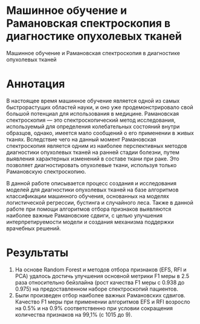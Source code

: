 # Машинное обучение и Рамановская спектроскопия в диагностике опухолевых тканей
Машинное обучение и Рамановская спектроскопия в диагностике опухолевых тканей
# Aннотация

В настоящее время машинное обучение является одной из самых быстрорастущих областей науки, и оно уже продемонстрировало свой большой потенциал для использования в медицине. Рамановская спектроскопия — это спектроскопический метод исследования, используемый для определения колебательных состояний внутри образцов, однако, имеется мало сообщений о его применении в живых тканях. Вследствие чего на данный момент Рамановская спектроскопия является одним из наиболее перспективных методов диагностики опухолевых тканей на ранней стадии болезни, путем выявления характерных изменений в составе ткани при раке. Это позволяет диагностировать опухолевые ткани, используя только Рамановскую спектроскопию. 
  
В данной работе описывается процесс создания и исследования моделей для диагностики опухолевых тканей на базе алгоритмов классификации машинного обучения, основанных на моделях логистической регрессии, бустинга и случайного леса. Также в данной работе при помощи алгоритмов отбора признаков выявляются наиболее важные Рамановские сдвиги, с целью улучшения интерпретируемости модели и создания механизма поддержки врачебных решений.

# Результаты

1. На основе Random Forest и методов отбора признаков (EFS, RFI и PCA) удалось достичь улучшения основной метрики F1 меры в 2.5 раза относительно бейзлайна (рост качества F1 меры с 0.938 до 0.975) на предоставленном наборе спектроскопий пациентов.
2. Были произведен отбор наиболее важных Рамановских сдвигов. Качество F1 меры при применении алгоритмов EFS и RFI возросло на 0.5\% и на 0.9\% соответственно при условии сокращения количества признаков на 99,1\% (с 1015 до 9).
